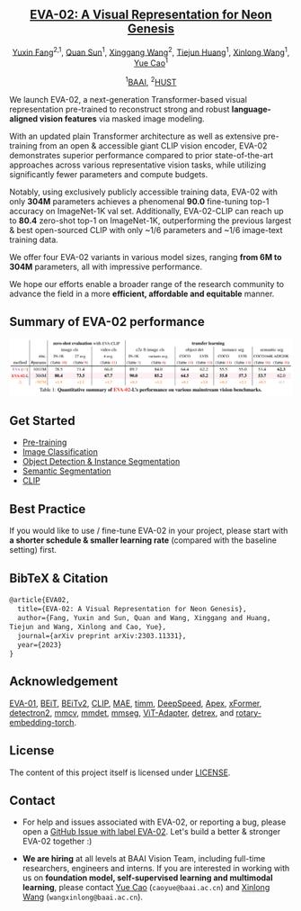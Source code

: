 <div align="center">

<h2><a href="https://arxiv.org/abs/2303.11331">EVA-02: A Visual Representation for Neon Genesis</a></h2>

[Yuxin Fang](https://github.com/Yuxin-CV)<sup>2,1</sup>, [Quan Sun](https://github.com/Quan-Sun)<sup>1</sup>, [Xinggang Wang](https://xinggangw.info/)<sup>2</sup>, [Tiejun Huang](https://scholar.google.com/citations?user=knvEK4AAAAAJ&hl=en)<sup>1</sup>, [Xinlong Wang](https://www.xloong.wang/)<sup>1</sup>, [Yue Cao](http://yue-cao.me/)<sup>1</sup>
 
<sup>1</sup>[BAAI](https://www.baai.ac.cn/english.html), <sup>2</sup>[HUST](http://english.hust.edu.cn/)

</div>


We launch EVA-02, a next-generation Transformer-based visual representation pre-trained to reconstruct strong and robust **language-aligned vision features** via masked image modeling. 

With an updated plain Transformer architecture as well as extensive pre-training from an open & accessible giant CLIP vision encoder, EVA-02 demonstrates superior performance compared to prior state-of-the-art approaches across various representative vision tasks, while utilizing significantly fewer parameters and compute budgets. 

Notably, using exclusively publicly accessible training data, EVA-02 with only **304M** parameters achieves a phenomenal **90.0** fine-tuning top-1 accuracy on ImageNet-1K val set. 
Additionally, EVA-02-CLIP can reach up to **80.4** zero-shot top-1 on ImageNet-1K, outperforming the previous largest & best open-sourced CLIP with only ~1/6 parameters and ~1/6 image-text training data. 

We offer four EVA-02 variants in various model sizes, ranging **from 6M to 304M** parameters, all with impressive performance.

We hope our efforts enable a broader range of the research community to advance the field in a more **efficient, affordable and equitable** manner.


## Summary of EVA-02 performance

![summary_tab](assets/summary_tab.png)


## Get Started
- [Pre-training](asuka)
- [Image Classification](asuka)
- [Object Detection & Instance Segmentation](det)
- [Semantic Segmentation](seg)
- [CLIP](../EVA-CLIP)


## Best Practice
If you would like to use / fine-tune EVA-02 in your project, please start with **a shorter schedule & smaller learning rate** (compared with the baseline setting) first.


## BibTeX & Citation

```
@article{EVA02,
  title={EVA-02: A Visual Representation for Neon Genesis},
  author={Fang, Yuxin and Sun, Quan and Wang, Xinggang and Huang, Tiejun and Wang, Xinlong and Cao, Yue},
  journal={arXiv preprint arXiv:2303.11331},
  year={2023}
}
```

## Acknowledgement
[EVA-01](https://github.com/baaivision/EVA/tree/master/EVA-01), [BEiT](https://github.com/microsoft/unilm/tree/master/beit), [BEiTv2](https://github.com/microsoft/unilm/tree/master/beit2), [CLIP](https://github.com/openai/CLIP), [MAE](https://github.com/facebookresearch/mae/), [timm](https://github.com/rwightman/pytorch-image-models), [DeepSpeed](https://github.com/microsoft/DeepSpeed), [Apex](https://github.com/NVIDIA/apex), [xFormer](https://github.com/facebookresearch/xformers), [detectron2](https://github.com/facebookresearch/detectron2), [mmcv](https://github.com/open-mmlab/mmcv), [mmdet](https://github.com/open-mmlab/mmdetection), [mmseg](https://github.com/open-mmlab/mmsegmentation), [ViT-Adapter](https://github.com/czczup/ViT-Adapter), [detrex](https://github.com/IDEA-Research/detrex), and [rotary-embedding-torch](https://github.com/lucidrains/rotary-embedding-torch).


## License

The content of this project itself is licensed under [LICENSE](LICENSE).


## Contact

- For help and issues associated with EVA-02, or reporting a bug, please open a [GitHub Issue with label EVA-02](https://github.com/baaivision/EVA/labels/EVA-02). 
Let's build a better & stronger EVA-02 together :)

- **We are hiring** at all levels at BAAI Vision Team, including full-time researchers, engineers and interns. 
If you are interested in working with us on **foundation model, self-supervised learning and multimodal learning**, please contact [Yue Cao](http://yue-cao.me/) (`caoyue@baai.ac.cn`) and [Xinlong Wang](https://www.xloong.wang/) (`wangxinlong@baai.ac.cn`).
